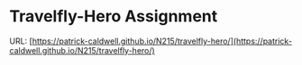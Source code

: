 # Travelfly-Hero Assignment
 URL: [https://patrick-caldwell.github.io/N215/travelfly-hero/](https://patrick-caldwell.github.io/N215/travelfly-hero/)
